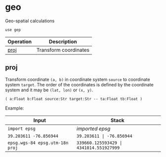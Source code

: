 # geo

<!-- eval: use geo -->

Geo-spatial calculations

    use gep

<!-- index -->

| Operation                     | Description
|-------------------------------|----------------
| [proj](#proj)                 | Transform coordinates


## proj

Transform coordinate `(a, b)` in coordinate system `source` to coordinate
system `target`. The order of the coordinates is defined by the coordinate
system and it may be `(lat, lon)` or `(x, y)`.

    ( a:Float b:Float source:Str target:Str -- ta:Float tb:Float )


Example:

<!-- test: proj -->

| Input                           | Stack
|---------------------------------|---------------------
| `import epsg`                   | *imported epsg*
| `39.203611 -76.856944`          | `39.203611 \| -76.856944`
| `epsg.wgs-84 epsg.utm-18n proj` | `339660.125593429 \| 4341014.551927999`




